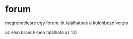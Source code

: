 # forum
megrendelesre egy forum, itt talalhatoak a kulonbozo verzio


az első branch-ben található az 1.0
